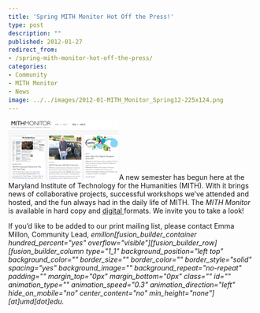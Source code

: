 ```yaml
---
title: 'Spring MITH Monitor Hot Off the Press!'
type: post
description: ""
published: 2012-01-27
redirect_from: 
- /spring-mith-monitor-hot-off-the-press/
categories:
- Community
- MITH Monitor
- News
image: ../../images/2012-01-MITH_Monitor_Spring12-225x124.png
---
```

[![MITH Monitor - Spring 2012](../../images/2012-01-MITH_Monitor_Spring12-225x124.png "MITH_Monitor_Spring12")](http://mith.umd.edu/monitor/spring-2012)A new semester has begun here at the Maryland Institute of Technology for the Humanities (MITH). With it brings news of collaborative projects, successful workshops we’ve attended and hosted, and the fun always had in the daily life of MITH. The _MITH Monitor_ is available in hard copy and [digital ](http://mith.umd.edu/monitor/spring-2012)formats. We invite you to take a look!

If you’d like to be added to our print mailing list, please contact Emma Millon, Community Lead, _emillon\[fusion_builder_container hundred_percent="yes" overflow="visible"]\[fusion_builder_row]\[fusion_builder_column type="1_1" background_position="left top" background_color="" border_size="" border_color="" border_style="solid" spacing="yes" background_image="" background_repeat="no-repeat" padding="" margin_top="0px" margin_bottom="0px" class="" id="" animation_type="" animation_speed="0.3" animation_direction="left" hide_on_mobile="no" center_content="no" min_height="none"]\[at]umd\[dot]edu._
